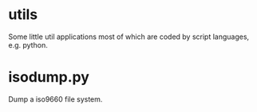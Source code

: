 utils
=====

Some little util applications most of which  are coded by script languages, e.g. python.

isodump.py
==========

Dump a iso9660 file system.
